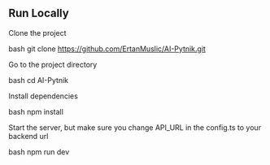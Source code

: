 ## Run Locally

Clone the project

bash
  git clone https://github.com/ErtanMuslic/AI-Pytnik.git


Go to the project directory

bash
  cd AI-Pytnik


Install dependencies

bash
  npm install


Start the server, but make sure you change API_URL in the config.ts to your backend url

bash
  npm run dev